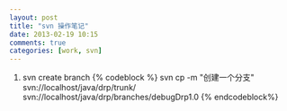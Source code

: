 ```yaml
---
layout: post
title: "svn 操作笔记"
date: 2013-02-19 10:15
comments: true
categories: [work, svn]
---
```

1. svn create branch
{% codeblock %}
svn cp  -m "创建一个分支" svn://localhost/java/drp/trunk/     svn://localhost/java/drp/branches/debugDrp1.0
{% endcodeblock%}
